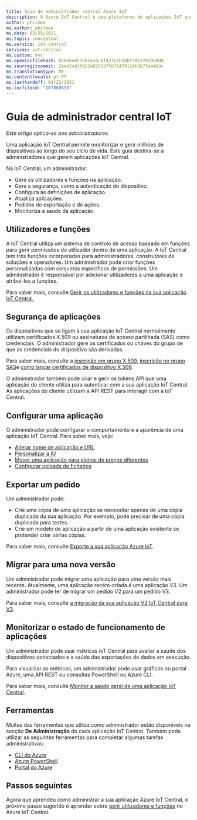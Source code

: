 ```yaml
---
title: Guia de administrador central Azure IoT
description: O Azure IoT Central é uma plataforma de aplicações IoT que simplifica a criação de soluções de IoT. Este artigo fornece uma visão geral do papel do administrador na IoT Central.
author: philmea
ms.author: philmea
ms.date: 03/25/2021
ms.topic: conceptual
ms.service: iot-central
services: iot-central
ms.custom: mvc
ms.openlocfilehash: 658ebe027565a3acaf427a7b3dbf3963701069d8
ms.sourcegitcommit: 2aeb2c41fd22a02552ff871479124b567fa4463c
ms.translationtype: MT
ms.contentlocale: pt-PT
ms.lasthandoff: 04/22/2021
ms.locfileid: "107868650"
---
```

# <a name="iot-central-administrator-guide"></a>Guia de administrador central IoT

*Este artigo aplica-se aos administradores.*

Uma aplicação IoT Central permite monitorizar e gerir milhões de dispositivos ao longo do seu ciclo de vida. Este guia destina-se a administradores que gerem aplicações IoT Central.

Na IoT Central, um administrador:

- Gere os utilizadores e funções na aplicação.
- Gere a segurança, como a autenticação do dispositivo.
- Configura as definições de aplicação.
- Atualiza aplicações.
- Pedidos de exportação e de ações.
- Monitoriza a saúde da aplicação.

## <a name="users-and-roles"></a>Utilizadores e funções

A IoT Central utiliza um sistema de controlo de acesso baseado em funções para gerir permissões do utilizador dentro de uma aplicação. A IoT Central tem três funções incorporadas para administradores, construtores de soluções e operadores. Um administrador pode criar funções personalizadas com conjuntos específicos de permissões. Um administrador é responsável por adicionar utilizadores a uma aplicação e atribuí-los a funções.

Para saber mais, consulte [Gerir os utilizadores e funções na sua aplicação IoT Central.](howto-manage-users-roles.md)

## <a name="application-security"></a>Segurança de aplicações

Os dispositivos que se ligam à sua aplicação IoT Central normalmente utilizam certificados X.509 ou assinaturas de acesso partilhada (SAS) como credenciais. O administrador gere os certificados ou chaves do grupo de que as credenciais do dispositivo são derivadas.

Para saber mais, consulte a [inscrição em grupo X.509,](concepts-get-connected.md#x509-group-enrollment) [inscrição no grupo SAS](concepts-get-connected.md#sas-group-enrollment)e [como lançar certificados de dispositivo X.509](how-to-roll-x509-certificates.md).

O administrador também pode criar e gerir os tokens API que uma aplicação do cliente utiliza para autenticar com a sua aplicação IoT Central. As aplicações do cliente utilizam a API REST para interagir com a IoT Central.

## <a name="configure-an-application"></a>Configurar uma aplicação

O administrador pode configurar o comportamento e a aparência de uma aplicação IoT Central. Para saber mais, veja:

- [Alterar nome de aplicação e URL](howto-administer.md#change-application-name-and-url)
- [Personalizar a IU](howto-customize-ui.md)
- [Mover uma aplicação para planos de preços diferentes](howto-view-bill.md)
- [Configurar uploads de ficheiros](howto-configure-file-uploads.md)

## <a name="export-an-application"></a>Exportar um pedido

Um administrador pode:

- Crie uma cópia de uma aplicação se necessitar apenas de uma cópia duplicada da sua aplicação. Por exemplo, pode precisar de uma cópia duplicada para testes.
- Crie um modelo de aplicação a partir de uma aplicação existente se pretender criar várias cópias.

Para saber mais, consulte [Exporte a sua aplicação Azure IoT](howto-use-app-templates.md).

## <a name="migrate-to-a-new-version"></a>Migrar para uma nova versão

Um administrador pode migrar uma aplicação para uma versão mais recente. Atualmente, uma aplicação recém-criada é uma aplicação V3. Um administrador pode ter de migrar um pedido V2 para um pedido V3.

Para saber mais, consulte [a migração da sua aplicação V2 IoT Central para V3](howto-migrate.md).

## <a name="monitor-application-health"></a>Monitorizar o estado de funcionamento de aplicações

Um administrador pode usar métricas IoT Central para avaliar a saúde dos dispositivos conectados e a saúde das exportações de dados em execução.

Para visualizar as métricas, um administrador pode usar gráficos no portal Azure, uma API REST ou consultas PowerShell ou Azure CLI.

Para saber mais, consulte [Monitor a saúde geral de uma aplicação IoT Central](howto-monitor-application-health.md).

## <a name="tools"></a>Ferramentas

Muitas das ferramentas que utiliza como administrador estão disponíveis na secção **De Administração** de cada aplicação IoT Central. Também pode utilizar as seguintes ferramentas para completar algumas tarefas administrativas:

- [CLI do Azure](howto-manage-iot-central-from-cli.md)
- [Azure PowerShell](howto-manage-iot-central-from-powershell.md)
- [Portal do Azure](howto-manage-iot-central-from-portal.md)

## <a name="next-steps"></a>Passos seguintes

Agora que aprendeu como administrar a sua aplicação Azure IoT Central, o próximo passo sugerido é aprender sobre [gerir utilizadores e funções](howto-manage-users-roles.md) no Azure IoT Central.
